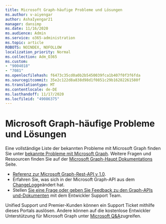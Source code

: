 ```yaml
---
title: Microsoft Graph-häufige Probleme und Lösungen
ms.author: v-aiyengar
author: AshaIyengar21
manager: dansimp
ms.date: 11/16/2020
ms.audience: Admin
ms.service: o365-administration
ms.topic: article
ROBOTS: NOINDEX, NOFOLLOW
localization_priority: Normal
ms.collection: Adm_O365
ms.custom:
- "9004018"
- "7081"
ms.openlocfilehash: f6473c35cd0a0b2b5450039fca1b407f0f3f6fda
ms.sourcegitcommit: 35e2c122d8a838d98d1f0851c29b16282261580f
ms.translationtype: MT
ms.contentlocale: de-DE
ms.lasthandoff: 11/17/2020
ms.locfileid: "49086375"
---
```

# <a name="microsoft-graph-common-issues-and-resolutions"></a>Microsoft Graph-häufige Probleme und Lösungen

Eine vollständige Liste der bekannten Probleme mit Microsoft Graph finden Sie unter [bekannte Probleme mit Microsoft Graph](https://docs.microsoft.com/graph/known-issues). Weitere Fragen und Ressourcen finden Sie auf der [Microsoft Graph-Haupt Dokumentations](https://docs.microsoft.com/graph/) Seite.

- [Referenz zur Microsoft Graph-Rest-API v 1.0](https://docs.microsoft.com/graph/api/overview?toc=.%2Fref%2Ftoc.json&view=graph-rest-1.0).
- Erfahren Sie, was sich in der Microsoft Graph-API aus dem [ChangeLog](https://docs.microsoft.com/graph/changelog)geändert hat. 
- Stellen [Sie eine Frage oder geben Sie Feedback zu den Graph-APIs und-Dokumenten](https://aka.ms/GraphDeveloperSupport) mit dem Entwickler Support Team.

Unified Support und Premier-Kunden können ein Support Ticket mithilfe dieses Portals auslösen. Andere können auf die ﻿kostenlose Entwickler Unterstützung für Microsoft Graph unter [Microsoft Q&A](https://aka.ms/AskGraph)zugreifen.
